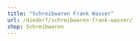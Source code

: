 ```yaml
---
title: "Schreibwaren Frank Wasser"
url: /diedorf/schreibwaren-frank-wasser/
shop: Schreibwaren
---
```

